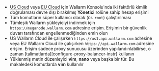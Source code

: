 * [US Cloud](https://us1.my.wallarm.com/) veya [EU Cloud](https://my.wallarm.com/) için Wallarm Konsolu'nda iki faktörlü kimlik doğrulaması devre dışı bırakılmış **Yönetici** rolüne sahip hesap erişimi
* Tüm komutların süper kullanıcı olarak (ör. `root`) çalıştırılması
* Tümleşik Wallarm yükleyiciyi indirmek için `https://meganode.wallarm.com` adresine erişim. Erişimin bir güvenlik duvarı tarafından engellenmediğinden emin olun
* US Wallarm Cloud ile çalışırken `https://us1.api.wallarm.com` adresine veya EU Wallarm Cloud ile çalışırken `https://api.wallarm.com` adresine erişim. Erişim sadece proxy sunucusu üzerinden yapılandırılabilirse, o zaman [talimatlarda][configure-proxy-balancer-instr] kullanın
* Yüklenmiş metin düzenleyici **vim**, **nano** veya başka bir tür. Bu makaledeki komutlarda **vim** kullanılır